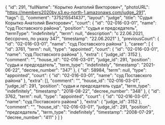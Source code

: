 {
    "id": 291,
    "fullName": "Корытко Анатолий Викторович",
    "photoURL": "https://members2020by.s3.eu-north-1.amazonaws.com/judge_291",
    "tags": [],
    "comment": "375215541437",
    "layout": "judge",
    "title": "Судья Корытко Анатолий Викторович",
    "court": {
        "id": "02-016-03-01",
        "name": "суд Поставского района",
        "position": "судья и председатель",
        "termType": "indefinitely",
        "term": null,
        "description": "c 22.06.2021, бессрочно, по указу 347",
        "timestamp": "22.06.2021"
    },
    "previousCourt": {
        "id": "02-016-03-01",
        "name": "суд Поставского района"
    },
    "career": [
        {
            "id": 3761,
            "term": null,
            "type": "appointed",
            "court": {
                "id": "02-016-03-01",
                "name": "суд Поставского района"
            },
            "extra": {
                "judge_id": 3152
            },
            "comment": "",
            "house_id": "02-016-03-01",
            "judge_id": 291,
            "position": "судья и председатель",
            "term_type": "indefinitely",
            "timestamp": "2021-06-22",
            "decree_number": "347"
        },
        {
            "id": 58984,
            "term": null,
            "type": "appointed",
            "court": {
                "id": "02-016-03-01",
                "name": "суд Поставского района"
            },
            "extra": [],
            "comment": "",
            "house_id": "02-016-03-01",
            "judge_id": 291,
            "position": "судья и председатель суда",
            "term_type": "indefinitely",
            "timestamp": "2018-08-22",
            "decree_number": "348"
        },
        {
            "id": 3762,
            "term": null,
            "type": "appointed",
            "court": {
                "id": "02-016-03-01",
                "name": "суд Поставского района"
            },
            "extra": {
                "judge_id": 3152
            },
            "comment": "",
            "house_id": "02-016-03-01",
            "judge_id": 291,
            "position": "председатель",
            "term_type": "indefinitely",
            "timestamp": "2008-07-29",
            "decree_number": "411"
        }
    ]
}
